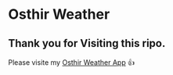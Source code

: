 # Osthir Weather
## Thank you for Visiting this ripo.
Please visite my [Osthir Weather App](https://osthir-weather.netlify.app/) 👍
